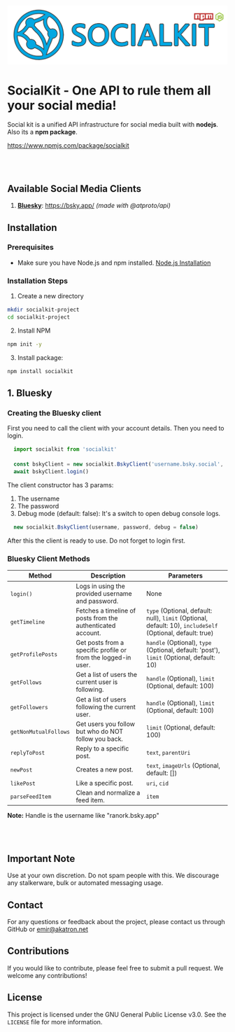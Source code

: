 ![SocialKit Logo](logo.png)

# SocialKit - One API to rule them all your social media!

Social kit is a unified API infrastructure for social media built with **nodejs**. Also its a **npm package**.

https://www.npmjs.com/package/socialkit

<br>
<br>

## Available Social Media Clients

1. **[Bluesky](#1-bluesky)**: https://bsky.app/ *(made with @atproto/api)*


## Installation

### Prerequisites
- Make sure you have Node.js and npm installed. [Node.js Installation](https://nodejs.org/)

### Installation Steps
1. Create a new directory
```bash
mkdir socialkit-project
cd socialkit-project
```

2. Install NPM
```bash
npm init -y
```

3. Install package:
```bash
npm install socialkit
```



## 1. Bluesky

### Creating the Bluesky client

First you need to call the client with your account details. Then you need to login.

```js
  import socialkit from 'socialkit'

  const bskyClient = new socialkit.BskyClient('username.bsky.social', 'your-password')
  await bskyClient.login()
```

The client constructor has 3 params:
1. The username
2. The password
3. Debug mode (default: false): It's a switch to open debug console logs.

```js
  new socialkit.BskyClient(username, password, debug = false)
```

After this the client is ready to use. Do not forget to login first.

### Bluesky Client Methods
| Method                | Description                                                                                 | Parameters                                                                                    |
|-----------------------|---------------------------------------------------------------------------------------------|-----------------------------------------------------------------------------------------------|
| `login()`             | Logs in using the provided username and password.                                           | None                                                                                          |
| `getTimeline`         | Fetches a timeline of posts from the authenticated account.                                 | `type` (Optional, default: null), `limit` (Optional, default: 10), `includeSelf` (Optional, default: true) |
| `getProfilePosts`     | Get posts from a specific profile or from the logged-in user.                               | `handle` (Optional), `type` (Optional, default: 'post'), `limit` (Optional, default: 10)      |
| `getFollows`          | Get a list of users the current user is following.                                          | `handle` (Optional), `limit` (Optional, default: 100)                                         |
| `getFollowers`        | Get a list of users following the current user.                                             | `handle` (Optional), `limit` (Optional, default: 100)                                         |
| `getNonMutualFollows` | Get users you follow but who do NOT follow you back.                                        | `limit` (Optional, default: 100)                                                              |
| `replyToPost`         | Reply to a specific post.                                                                   | `text`, `parentUri`                                                                           |
| `newPost`             | Creates a new post.                                                                         | `text`, `imageUrls` (Optional, default: [])                                                   |
| `likePost`            | Like a specific post.                                                                       | `uri`, `cid`                                                                                 |
| `parseFeedItem`       | Clean and normalize a feed item.                                                            | `item`                                                                                        |


**Note:** Handle is the username like "ranork.bsky.app"

<br>
<br>

## Important Note
Use at your own discretion. Do not spam people with this. We discourage any stalkerware, bulk or automated messaging usage.

## Contact
For any questions or feedback about the project, please contact us through GitHub or emir@akatron.net

## Contributions
If you would like to contribute, please feel free to submit a pull request. We welcome any contributions!

## License
This project is licensed under the GNU General Public License v3.0. See the `LICENSE` file for more information.
